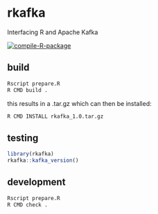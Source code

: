# rkafka
Interfacing R and Apache Kafka

[![compile-R-package](https://github.com/CodiePP/r_kafka/actions/workflows/check-standard.yaml/badge.svg?branch=main)](https://github.com/CodiePP/r_kafka/actions/workflows/check-standard.yaml)

## build

```sh
Rscript prepare.R
R CMD build .
```

this results in a .tar.gz which can then be installed:

```sh
R CMD INSTALL rkafka_1.0.tar.gz
```

## testing

```R
library(rkafka)
rkafka::kafka_version()
```

## development

```sh
Rscript prepare.R
R CMD check .
```

